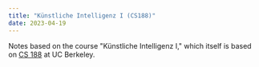 ```yaml
---
title: "Künstliche Intelligenz I (CS188)"
date: 2023-04-19
---
```


Notes based on the course "Künstliche Intelligenz I," which itself is based on [CS 188](https://inst.eecs.berkeley.edu/~cs188/su23/) at UC Berkeley.
